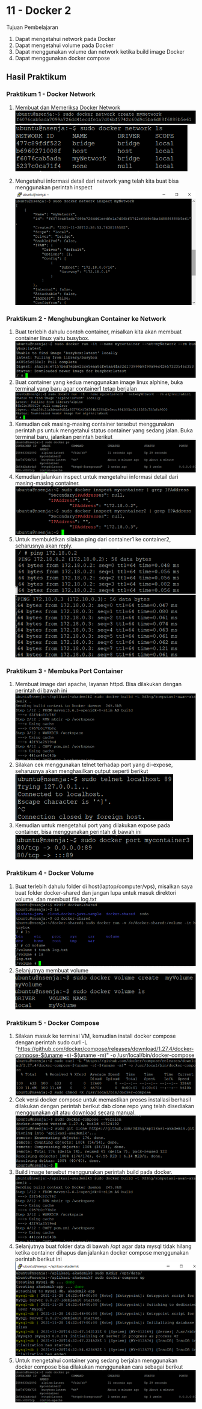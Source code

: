 # 11 - Docker 2

Tujuan Pembelajaran
1. Dapat mengetahui network pada Docker
2. Dapat mengetahui volume pada Docker
3. Dapat menggunakan volume dan network ketika build image Docker
4. Dapat menggunakan docker compose

## Hasil Praktikum
### Praktikum 1 - Docker Network

1. Membuat dan Memeriksa Docker Network
![Screenshot](img/create_network.png)
![Screenshot](img/docker_network.png)

2. Mengetahui informasi detail dari network yang telah kita buat bisa menggunakan perintah inspect
![Screenshot](img/inspect_mynetwork.png)

### Praktikum 2 - Menghubungkan Container ke Network
1. Buat terlebih dahulu contoh container, misalkan kita akan membuat container linux yaitu busybox.
![Screenshot](img/run_container.png)
2. Buat container yang kedua menggunakan image linux alphine, buka terminal yang baru agar container1 tetap berjalan
![Screenshot](img/run_container2.png)
3. Kemudian cek masing-masing container tersebut menggunakan perintah ps untuk mengetahui status container yang sedang jalan. Buka terminal baru, jalankan perintah berikut
![Screenshot](img/docker_ps.png)
4. Kemudian jalankan inspect untuk mengetahui informasi detail dari masing-masing container.
![Screenshot](img/inspect_ip.png)
5. Untuk membuktikan silakan ping dari container1 ke container2, seharusnya akan reply.
![Screenshot](img/ping_container.png)
![Screenshot](img/ping_container1.png)

### Praktikum 3 - Membuka Port Container
1. Membuat image dari apache, layanan httpd. Bisa dilakukan dengan perintah di bawah ini
![Screenshot](img/build_image.png)
2. Silakan cek menggunakan telnet terhadap port yang di-expose, seharusnya akan menghasilkan output seperti berikut
![Screenshot](img/telnet.png)
3. Kemudian untuk mengetahui port yang dilakukan expose pada container, bisa menggunakan perintah di bawah ini
![Screenshot](img/docker_port.png)

### Praktikum 4 - Docker Volume
1. Buat terlebih dahulu folder di host(laptop/computer/vps), misalkan saya buat folder docker-shared dan jangan lupa untuk masuk direktori volume, dan membuat file log.txt
![Screenshot](img/docker-shared.png)
2. Selanjutnya membuat volume
![Screenshot](img/volume.png)

### Praktikum 5 - Docker Compose
1. Silakan masuk ke terminal VM, kemudian install docker compose dengan perintah sudo curl -L "https://github.com/docker/compose/releases/download/1.27.4/docker-compose-$(uname -s)-$(uname -m)" -o /usr/local/bin/docker-compose
![Screenshot](img/sudo_curl.png)
2. Cek versi docker compose untuk memastikan proses installasi berhasil dilakukan dengan perintah berikut dab clone repo yang telah disediakan menggunakan git atau download secara manual.
![Screenshot](img/docker_compose.png)
3. Build image tersebut menggunakan perintah build pada docker.
![Screenshot](img/build_image.png)
4. Selanjutnya buat folder data di bawah /opt agar data mysql tidak hilang ketika container dihapus dan jalankan docker compose menggunakan perintah berikut ini
![Screenshot](img/opt.png)
4. Untuk mengetahui container yang sedang berjalan menggunakan docker compose bisa dilakukan menggunakan cara sebagai berikut
![Screenshot](img/docker_ps.png)
